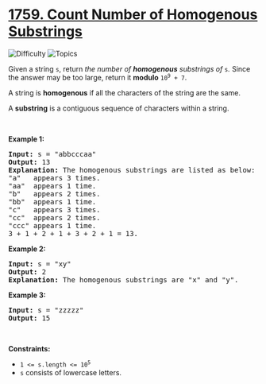 # [1759. Count Number of Homogenous Substrings](https://leetcode.com/problems/count-number-of-homogenous-substrings)

![Difficulty](https://img.shields.io/badge/Difficulty-Medium-blue.svg) ![Topics](https://img.shields.io/badge/Topics-Math,%20String-orange.svg)
<br/>

<p>Given a string <code>s</code>, return <em>the number of <strong>homogenous</strong> substrings of </em><code>s</code><em>.</em> Since the answer may be too large, return it <strong>modulo</strong> <code>10<sup>9</sup> + 7</code>.</p>

<p>A string is <strong>homogenous</strong> if all the characters of the string are the same.</p>

<p>A <strong>substring</strong> is a contiguous sequence of characters within a string.</p>

<p>&nbsp;</p>
<p><strong class="example">Example 1:</strong></p>

<pre>
<strong>Input:</strong> s = &quot;abbcccaa&quot;
<strong>Output:</strong> 13
<strong>Explanation:</strong> The homogenous substrings are listed as below:
&quot;a&quot;   appears 3 times.
&quot;aa&quot;  appears 1 time.
&quot;b&quot;   appears 2 times.
&quot;bb&quot;  appears 1 time.
&quot;c&quot;   appears 3 times.
&quot;cc&quot;  appears 2 times.
&quot;ccc&quot; appears 1 time.
3 + 1 + 2 + 1 + 3 + 2 + 1 = 13.</pre>

<p><strong class="example">Example 2:</strong></p>

<pre>
<strong>Input:</strong> s = &quot;xy&quot;
<strong>Output:</strong> 2
<strong>Explanation:</strong> The homogenous substrings are &quot;x&quot; and &quot;y&quot;.</pre>

<p><strong class="example">Example 3:</strong></p>

<pre>
<strong>Input:</strong> s = &quot;zzzzz&quot;
<strong>Output:</strong> 15
</pre>

<p>&nbsp;</p>
<p><strong>Constraints:</strong></p>

<ul>
	<li><code>1 &lt;= s.length &lt;= 10<sup>5</sup></code></li>
	<li><code>s</code> consists of lowercase letters.</li>
</ul>
